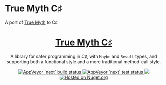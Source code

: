 # True Myth C♯
A port of [True Myth](https://github.com/chriskrycho/true-myth) to C♯.

<h1 align="center"><a href='https://github.com/true-myth/true-myth'>True Myth C♯</a></h1>

<p align="center">A library for safer programming in C♯, with <code>Maybe</code> and <code>Result</code> types, and supporting both a functional style and a more traditional method-call style.</p>

<p align="center">
  <a href='https://ci.appveyor.com/project/aggieben/true-myth'>
    <img src='https://img.shields.io/appveyor/ci/aggieben/true-myth/next.svg?style=flat' alt='AppVeyor `next` build status'>
  </a>
  <a href='https://ci.appveyor.com/project/aggieben/true-myth/build/tests'>
    <img src='https://img.shields.io/appveyor/tests/aggieben/true-myth/next.svg?style=flat' alt='AppVeyor `next` test status'>
  </a>
  <a href='https://github.com/true-myth/true-myth/blob/master/LICENSE'>
    <img src='https://img.shields.io/github/license/true-myth/true-myth-csharp.svg?style=flat-square'>
  </a>
  <a href='https://www.nuget.org/packages/TrueMyth'>
    <img src='https://img.shields.io/nuget/dt/TrueMyth.svg?style=flat-square' alt='Hosted on Nuget.org'>
  </a>
</p>
